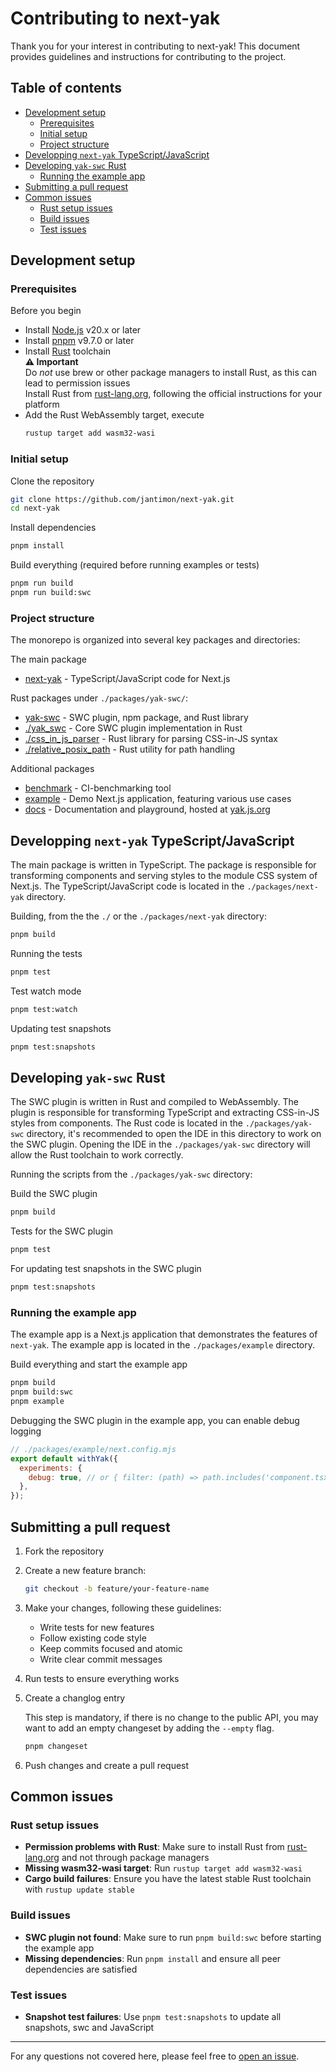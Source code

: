 # Contributing to next-yak

Thank you for your interest in contributing to next-yak! This document provides guidelines and instructions for contributing to the project.

## Table of contents

- [Development setup](#development-setup)
  - [Prerequisites](#prerequisites)
  - [Initial setup](#initial-setup)
  - [Project structure](#project-structure)
- [Developping `next-yak` TypeScript/JavaScript](#developping-next-yak-typescriptjavascript)
- [Developing `yak-swc` Rust](#developing-yak-swc-rust)
  - [Running the example app](#running-the-example-app)
- [Submitting a pull request](#submitting-a-pull-request)
- [Common issues](#common-issues)
  - [Rust setup issues](#rust-setup-issues)
  - [Build issues](#build-issues)
  - [Test issues](#test-issues)

## Development setup

### Prerequisites

Before you begin

- Install [Node.js](https://nodejs.org/en) v20.x or later
- Install [pnpm](https://pnpm.io/) v9.7.0 or later
- Install [Rust](https://www.rust-lang.org/) toolchain <br />
  **⚠️ Important**<br />
  Do _not_ use brew or other package managers to install Rust, as this can lead to permission issues<br />
  Install Rust from [rust-lang.org](https://www.rust-lang.org/tools/install), following the official instructions for your platform
- Add the Rust WebAssembly target, execute
  ```bash
  rustup target add wasm32-wasi
  ```

### Initial setup

Clone the repository

```bash
git clone https://github.com/jantimon/next-yak.git
cd next-yak
```

Install dependencies

```bash
pnpm install
```

Build everything (required before running examples or tests)

```bash
pnpm run build
pnpm run build:swc
```

### Project structure

The monorepo is organized into several key packages and directories:

The main package

- [next-yak](./packages/next-yak) - TypeScript/JavaScript code for Next.js

Rust packages under `./packages/yak-swc/`:

- [yak-swc](./packages/yak-swc) - SWC plugin, npm package, and Rust library
- [./yak_swc](./packages/yak-swc/yak_swc) - Core SWC plugin implementation in Rust
- [./css_in_js_parser](./packages/yak-swc/css_in_js_parser) - Rust library for parsing CSS-in-JS syntax
- [./relative_posix_path](./packages/yak-swc/relative_posix_path) - Rust utility for path handling

Additional packages

- [benchmark](./packages/benchmark) - CI-benchmarking tool
- [example](./packages/example) - Demo Next.js application, featuring various use cases
- [docs](./packages/docs) - Documentation and playground, hosted at [yak.js.org](https://yak.js.org/)

## Developping `next-yak` TypeScript/JavaScript

The main package is written in TypeScript. The package is responsible for transforming components and serving styles to the module CSS system of Next.js. The TypeScript/JavaScript code is located in the `./packages/next-yak` directory.

Building, from the the `./` or the `./packages/next-yak` directory:

```bash
pnpm build
```

Running the tests

```bash
pnpm test
```

Test watch mode

```bash
pnpm test:watch
```

Updating test snapshots

```bash
pnpm test:snapshots
```

## Developing `yak-swc` Rust

The SWC plugin is written in Rust and compiled to WebAssembly. The plugin is responsible for transforming TypeScript and extracting CSS-in-JS styles from components. The Rust code is located in the `./packages/yak-swc` directory, it's recommended to open the IDE in this directory to work on the SWC plugin.
Opening the IDE in the `./packages/yak-swc` directory will allow the Rust toolchain to work correctly.

Running the scripts from the `./packages/yak-swc` directory:

Build the SWC plugin

```bash
pnpm build
```

Tests for the SWC plugin

```bash
pnpm test
```

For updating test snapshots in the SWC plugin

```bash
pnpm test:snapshots
```

### Running the example app

The example app is a Next.js application that demonstrates the features of `next-yak`. The example app is located in the `./packages/example` directory.

Build everything and start the example app

```bash
pnpm build
pnpm build:swc
pnpm example
```

Debugging the SWC plugin in the example app, you can enable debug logging

```js
// ./packages/example/next.config.mjs
export default withYak({
  experiments: {
    debug: true, // or { filter: (path) => path.includes('component.tsx'), type: 'css' }
  },
});
```

## Submitting a pull request

1. Fork the repository
2. Create a new feature branch:
   ```bash
   git checkout -b feature/your-feature-name
   ```
3. Make your changes, following these guidelines:
   - Write tests for new features
   - Follow existing code style
   - Keep commits focused and atomic
   - Write clear commit messages
4. Run tests to ensure everything works
5. Create a changlog entry

   This step is mandatory, if there is no change to
   the public API, you may want to add an empty changeset
   by adding the `--empty` flag.

   ```bash
   pnpm changeset
   ```

6. Push changes and create a pull request

## Common issues

### Rust setup issues

- **Permission problems with Rust**: Make sure to install Rust from [rust-lang.org](https://www.rust-lang.org/tools/install) and not through package managers
- **Missing wasm32-wasi target**: Run `rustup target add wasm32-wasi`
- **Cargo build failures**: Ensure you have the latest stable Rust toolchain with `rustup update stable`

### Build issues

- **SWC plugin not found**: Make sure to run `pnpm build:swc` before starting the example app
- **Missing dependencies**: Run `pnpm install` and ensure all peer dependencies are satisfied

### Test issues

- **Snapshot test failures**: Use `pnpm test:snapshots` to update all snapshots, swc and JavaScript

---

For any questions not covered here, please feel free to [open an issue](https://github.com/jantimon/next-yak/issues/new).
